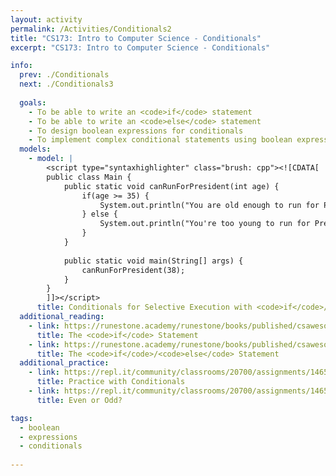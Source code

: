 ```yaml
---
layout: activity
permalink: /Activities/Conditionals2
title: "CS173: Intro to Computer Science - Conditionals"
excerpt: "CS173: Intro to Computer Science - Conditionals"

info:
  prev: ./Conditionals
  next: ./Conditionals3
  
  goals: 
    - To be able to write an <code>if</code> statement
    - To be able to write an <code>else</code> statement
    - To design boolean expressions for conditionals
    - To implement complex conditional statements using boolean expression operators
  models:
    - model: |
        <script type="syntaxhighlighter" class="brush: cpp"><![CDATA[
        public class Main {
            public static void canRunForPresident(int age) {
                if(age >= 35) {
                    System.out.println("You are old enough to run for President of the United States!");
                } else {
                    System.out.println("You're too young to run for President.");
                }
            }
            
            public static void main(String[] args) {
                canRunForPresident(38);
            }
        }
        ]]></script>     
      title: Conditionals for Selective Execution with <code>if</code>/<code>else</code> Statements
  additional_reading:
    - link: https://runestone.academy/runestone/books/published/csawesome/Unit3-If-Statements/topic-3-2-ifs.html
      title: The <code>if</code> Statement
    - link: https://runestone.academy/runestone/books/published/csawesome/Unit3-If-Statements/topic-3-3-if-else.html
      title: The <code>if</code>/<code>else</code> Statement
  additional_practice:
    - link: https://repl.it/community/classrooms/20700/assignments/146540
      title: Practice with Conditionals
    - link: https://repl.it/community/classrooms/20700/assignments/146545
      title: Even or Odd?

tags:
  - boolean
  - expressions
  - conditionals
  
---
```


